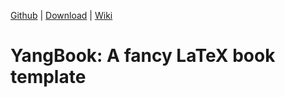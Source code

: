 <!-- Author : Jingxuan Yang-->
<!-- Program Email: yanglatex2e@gmail.com -->

[Github](https://github.com/YangLaTeX/YangBook) |  [Download](https://github.com/YangLaTeX/YangBook/releases) | [Wiki](https://github.com/YangLaTeX/YangBook/wiki)

# YangBook: A fancy LaTeX book template
